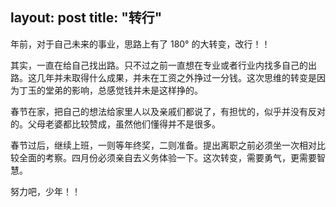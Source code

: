 layout: post
title: "转行"
---

年前，对于自己未来的事业，思路上有了 180° 的大转变，改行！！

其实，一直在给自己找出路。只不过之前一直想在专业或者行业内找多自己的出路。这几年并未取得什么成果，并未在工资之外挣过一分钱。这次思维的转变是因为丁玉的堂弟的影响，总感觉钱并未是这样挣的。

春节在家，把自己的想法给家里人以及亲戚们都说了，有担忧的，似乎并没有反对的。父母老婆都比较赞成，虽然他们懂得并不是很多。

春节过后，继续上班，一则等年终奖，二则准备。提出离职之前必须坐一次相对比较全面的考察。四月份必须亲自去义务体验一下。这次转变，需要勇气，更需要智慧。

努力吧，少年！！